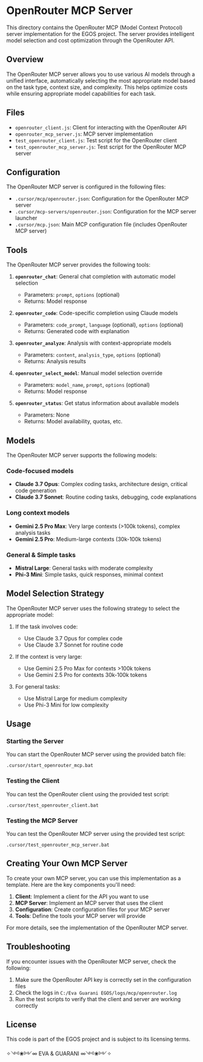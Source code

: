 # OpenRouter MCP Server

This directory contains the OpenRouter MCP (Model Context Protocol) server implementation for the EGOS project. The server provides intelligent model selection and cost optimization through the OpenRouter API.

## Overview

The OpenRouter MCP server allows you to use various AI models through a unified interface, automatically selecting the most appropriate model based on the task type, context size, and complexity. This helps optimize costs while ensuring appropriate model capabilities for each task.

## Files

- `openrouter_client.js`: Client for interacting with the OpenRouter API
- `openrouter_mcp_server.js`: MCP server implementation
- `test_openrouter_client.js`: Test script for the OpenRouter client
- `test_openrouter_mcp_server.js`: Test script for the OpenRouter MCP server

## Configuration

The OpenRouter MCP server is configured in the following files:

- `.cursor/mcp/openrouter.json`: Configuration for the OpenRouter MCP server
- `.cursor/mcp-servers/openrouter.json`: Configuration for the MCP server launcher
- `.cursor/mcp.json`: Main MCP configuration file (includes OpenRouter MCP server)

## Tools

The OpenRouter MCP server provides the following tools:

1. **`openrouter_chat`**: General chat completion with automatic model selection
   - Parameters: `prompt`, `options` (optional)
   - Returns: Model response

2. **`openrouter_code`**: Code-specific completion using Claude models
   - Parameters: `code_prompt`, `language` (optional), `options` (optional)
   - Returns: Generated code with explanation

3. **`openrouter_analyze`**: Analysis with context-appropriate models
   - Parameters: `content`, `analysis_type`, `options` (optional)
   - Returns: Analysis results

4. **`openrouter_select_model`**: Manual model selection override
   - Parameters: `model_name`, `prompt`, `options` (optional)
   - Returns: Model response

5. **`openrouter_status`**: Get status information about available models
   - Parameters: None
   - Returns: Model availability, quotas, etc.

## Models

The OpenRouter MCP server supports the following models:

### Code-focused models
- **Claude 3.7 Opus**: Complex coding tasks, architecture design, critical code generation
- **Claude 3.7 Sonnet**: Routine coding tasks, debugging, code explanations

### Long context models
- **Gemini 2.5 Pro Max**: Very large contexts (>100k tokens), complex analysis tasks
- **Gemini 2.5 Pro**: Medium-large contexts (30k-100k tokens)

### General & Simple tasks
- **Mistral Large**: General tasks with moderate complexity
- **Phi-3 Mini**: Simple tasks, quick responses, minimal context

## Model Selection Strategy

The OpenRouter MCP server uses the following strategy to select the appropriate model:

1. If the task involves code:
   - Use Claude 3.7 Opus for complex code
   - Use Claude 3.7 Sonnet for routine code

2. If the context is very large:
   - Use Gemini 2.5 Pro Max for contexts >100k tokens
   - Use Gemini 2.5 Pro for contexts 30k-100k tokens

3. For general tasks:
   - Use Mistral Large for medium complexity
   - Use Phi-3 Mini for low complexity

## Usage

### Starting the Server

You can start the OpenRouter MCP server using the provided batch file:

```
.cursor/start_openrouter_mcp.bat
```

### Testing the Client

You can test the OpenRouter client using the provided test script:

```
.cursor/test_openrouter_client.bat
```

### Testing the MCP Server

You can test the OpenRouter MCP server using the provided test script:

```
.cursor/test_openrouter_mcp_server.bat
```

## Creating Your Own MCP Server

To create your own MCP server, you can use this implementation as a template. Here are the key components you'll need:

1. **Client**: Implement a client for the API you want to use
2. **MCP Server**: Implement an MCP server that uses the client
3. **Configuration**: Create configuration files for your MCP server
4. **Tools**: Define the tools your MCP server will provide

For more details, see the implementation of the OpenRouter MCP server.

## Troubleshooting

If you encounter issues with the OpenRouter MCP server, check the following:

1. Make sure the OpenRouter API key is correctly set in the configuration files
2. Check the logs in `C:/Eva Guarani EGOS/logs/mcp/openrouter.log`
3. Run the test scripts to verify that the client and server are working correctly

## License

This code is part of the EGOS project and is subject to its licensing terms.

✧༺❀༻∞ EVA & GUARANI ∞༺❀༻✧
